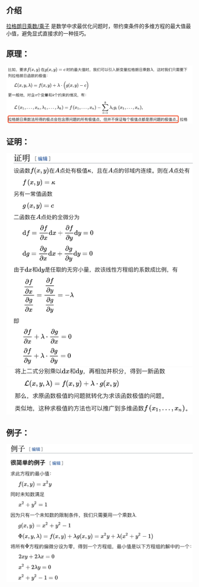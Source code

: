 ## 介绍
[拉格朗日乘数/乘子](https://zh.wikipedia.org/wiki/%E6%8B%89%E6%A0%BC%E6%9C%97%E6%97%A5%E4%B9%98%E6%95%B0)
是数学中求最优化问题时，带约束条件的多维方程的最大值最小值，避免显式直接求的一种技巧。
## 原理：
![](./_image/2019-01-21-14-47-47.jpg)
## 证明：
![](./_image/2019-01-21-14-49-00.jpg)
![](./_image/2019-01-21-14-49-22.jpg)
## 例子：
![](./_image/2019-01-21-14-50-30.jpg)
